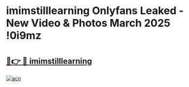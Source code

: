 # imimstilllearning Onlyfans Leaked - New Video & Photos March 2025 !0i9mz

# <h2><a href="https://e7h2c5.iuczelnia.edu.pl?title=imimstilllearning&ref=0i9mz">🔗👉 🔴 imimstilllearning</a></h2>

[![acn](https://github.com/user-attachments/assets/0f9c940e-d8b0-45ae-aac7-cd30a18b3e1c)](https://e7h2c5.iuczelnia.edu.pl?title=imimstilllearning&ref=0i9mz)


